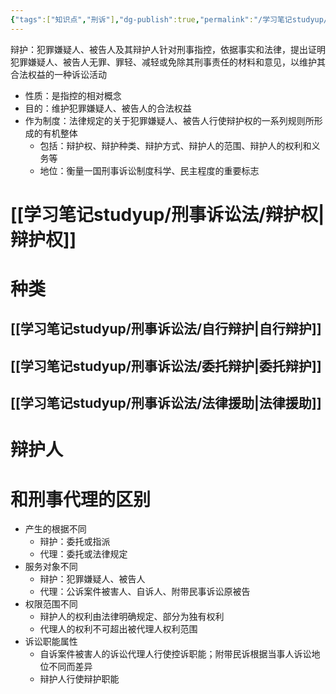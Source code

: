 ```yaml
---
{"tags":["知识点","刑诉"],"dg-publish":true,"permalink":"/学习笔记studyup/刑事诉讼法/刑事辩护/","dgPassFrontmatter":true,"created":"2024-11-11T20:07:12.349+08:00","updated":"2024-11-25T20:27:34.804+08:00"}
---
```


辩护：犯罪嫌疑人、被告人及其辩护人针对刑事指控，依据事实和法律，提出证明犯罪嫌疑人、被告人无罪、罪轻、减轻或免除其刑事责任的材料和意见，以维护其合法权益的一种诉讼活动
- 性质：是指控的相对概念
- 目的：维护犯罪嫌疑人、被告人的合法权益
- 作为制度：法律规定的关于犯罪嫌疑人、被告人行使辩护权的一系列规则所形成的有机整体
	- 包括：辩护权、辩护种类、辩护方式、辩护人的范围、辩护人的权利和义务等
	- 地位：衡量一国刑事诉讼制度科学、民主程度的重要标志
# [[学习笔记studyup/刑事诉讼法/辩护权\|辩护权]]
# 种类
## [[学习笔记studyup/刑事诉讼法/自行辩护\|自行辩护]]
## [[学习笔记studyup/刑事诉讼法/委托辩护\|委托辩护]]
## [[学习笔记studyup/刑事诉讼法/法律援助\|法律援助]]
# 辩护人
# 和刑事代理的区别
- 产生的根据不同
	- 辩护：委托或指派
	- 代理：委托或法律规定
- 服务对象不同
	- 辩护：犯罪嫌疑人、被告人
	- 代理：公诉案件被害人、自诉人、附带民事诉讼原被告
- 权限范围不同
	- 辩护人的权利由法律明确规定、部分为独有权利 
	- 代理人的权利不可超出被代理人权利范围
- 诉讼职能属性
	- 自诉案件被害人的诉讼代理人行使控诉职能；附带民诉根据当事人诉讼地位不同而差异 
	- 辩护人行使辩护职能